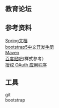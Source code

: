 ## 教育论坛


## 参考资料
[Spring文档](https://spring.io/guides)  
[bootstrap5中文开发手册](https://www.bootstrap.cn/doc/read/98.html)  
[Maven](https://www.mawen.co)  
[百度贴吧](https://tieba.baidu.com/)(样式参考）  
[授权 OAuth 应用程序](https://docs.github.com/cn/developers/apps/building-oauth-apps/authorizing-oauth-apps)  

##  工具
git  
bootstrap